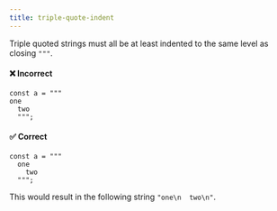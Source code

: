 ```yaml
---
title: triple-quote-indent
---
```


Triple quoted strings must all be at least indented to the same level as closing `"""`.

#### ❌ Incorrect

```tsp
const a = """
one
  two
  """;
```

#### ✅ Correct

```tsp
const a = """
  one
    two
  """;
```

This would result in the following string `"one\n  two\n"`.
